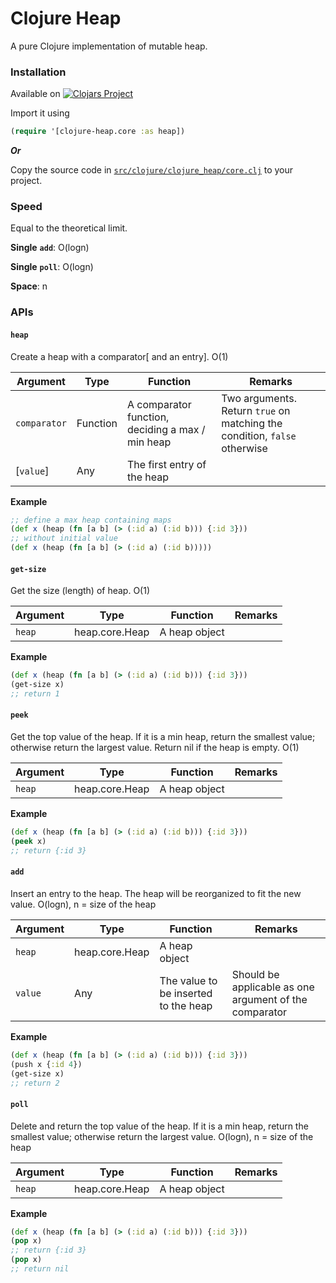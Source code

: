 # Clojure Heap

A pure Clojure implementation of mutable heap. 

### Installation
Available on [![Clojars Project](https://img.shields.io/clojars/v/com.github.clojure-finance/clojure-heap.svg)](https://clojars.org/com.github.clojure-finance/clojure-heap)

Import it using
```clojure
(require '[clojure-heap.core :as heap])
```

***Or***

Copy the source code in [`src/clojure/clojure_heap/core.clj`](src/clojure/heap/core.clj) to your project.

### Speed

Equal to the theoretical limit.

**Single** **`add`**: O(logn)

**Single** **`poll`**: O(logn)

**Space**: n

### APIs

#### `heap`

Create a heap with a comparator[ and an entry]. O(1)

| Argument     | Type     | Function                                         | Remarks                                                      |
| ------------ | -------- | ------------------------------------------------ | ------------------------------------------------------------ |
| `comparator` | Function | A comparator function, deciding a max / min heap | Two arguments. Return `true` on matching the condition, `false` otherwise |
| [`value`]    | Any      | The first entry of the heap                      |                                                              |

**Example**

```clojure
;; define a max heap containing maps
(def x (heap (fn [a b] (> (:id a) (:id b))) {:id 3}))
;; without initial value
(def x (heap (fn [a b] (> (:id a) (:id b)))))
```



#### `get-size`

Get the size (length) of heap. O(1)

| Argument | Type           | Function      | Remarks |
| -------- | -------------- | ------------- | ------- |
| `heap`   | heap.core.Heap | A heap object |         |

**Example**

```clojure
(def x (heap (fn [a b] (> (:id a) (:id b))) {:id 3}))
(get-size x)
;; return 1
```



#### `peek`

Get the top value of the heap. If it is a min heap, return the smallest value; otherwise return the largest value. Return nil if the heap is empty. O(1)

| Argument | Type           | Function      | Remarks |
| -------- | -------------- | ------------- | ------- |
| `heap`   | heap.core.Heap | A heap object |         |

**Example**

```clojure
(def x (heap (fn [a b] (> (:id a) (:id b))) {:id 3}))
(peek x)
;; return {:id 3}
```



#### `add`

Insert an entry to the heap. The heap will be reorganized to fit the new value. O(logn), n = size of the heap

| Argument | Type           | Function                             | Remarks                                                |
| -------- | -------------- | ------------------------------------ | ------------------------------------------------------ |
| `heap`   | heap.core.Heap | A heap object                        |                                                        |
| `value`  | Any            | The value to be inserted to the heap | Should be applicable as one argument of the comparator |

**Example**

```clojure
(def x (heap (fn [a b] (> (:id a) (:id b))) {:id 3}))
(push x {:id 4})
(get-size x)
;; return 2
```



#### `poll`

Delete and return the top value of the heap. If it is a min heap, return the smallest value; otherwise return the largest value. O(logn), n = size of the heap

| Argument | Type           | Function      | Remarks |
| -------- | -------------- | ------------- | ------- |
| `heap`   | heap.core.Heap | A heap object |         |

**Example**

```clojure
(def x (heap (fn [a b] (> (:id a) (:id b))) {:id 3}))
(pop x)
;; return {:id 3}
(pop x)
;; return nil
```

